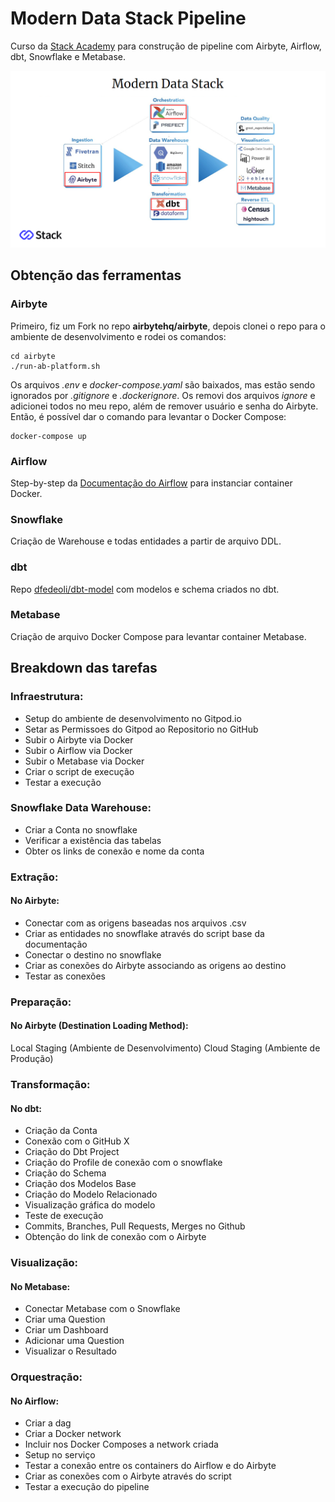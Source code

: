 # Modern Data Stack Pipeline

Curso da [Stack Academy](https://stackacademy.com.br) para construção de pipeline com Airbyte, Airflow, dbt, Snowflake e Metabase.

![alt text](https://github.com/dfedeoli/mds-pipeline/blob/main/modern_data_stack.png?raw=true)

## Obtenção das ferramentas

### Airbyte 

Primeiro, fiz um Fork no repo **airbytehq/airbyte**, depois clonei o repo para o ambiente de desenvolvimento e rodei os comandos:  
<pre><code>cd airbyte  
./run-ab-platform.sh
</code></pre>

Os arquivos _.env_ e _docker-compose.yaml_ são baixados, mas estão sendo ignorados por _.gitignore_ e _.dockerignore_. Os removi dos arquivos _ignore_ e adicionei todos no meu repo, além de remover usuário e senha do Airbyte. Então, é possível dar o comando para levantar o Docker Compose:  
<pre><code>docker-compose up
</code></pre>

### Airflow

Step-by-step da [Documentação do Airflow](https://airflow.apache.org/docs/apache-airflow/stable/howto/docker-compose/index.html) para instanciar container Docker.

### Snowflake
Criação de Warehouse e todas entidades a partir de arquivo DDL.

### dbt

Repo [dfedeoli/dbt-model](https://github.com/dfedeoli/dbt-model) com modelos e schema criados no dbt.

### Metabase

Criação de arquivo Docker Compose para levantar container Metabase.


## Breakdown das tarefas

### Infraestrutura:

* Setup do ambiente de desenvolvimento no Gitpod.io
* Setar as Permissoes do Gitpod ao Repositorio no GitHub
* Subir o Airbyte via Docker
* Subir o Airflow via Docker
* Subir o Metabase via Docker
* Criar o script de execução
* Testar a execução

### Snowflake Data Warehouse:

* Criar a Conta no snowflake
* Verificar a existência das tabelas
* Obter os links de conexão e nome da conta

### Extração:

#### No Airbyte:

* Conectar com as origens baseadas nos arquivos .csv
* Criar as entidades no snowflake através do script base da documentação
* Conectar o destino no snowflake
* Criar as conexões do Airbyte associando as origens ao destino 
* Testar as conexões

### Preparação:

#### No Airbyte (Destination Loading Method):

Local Staging (Ambiente de Desenvolvimento)
Cloud Staging (Ambiente de Produção)

### Transformação:

#### No dbt:

* Criação da Conta
* Conexão com o GitHub X
* Criação do Dbt Project
* Criação do Profile de conexão com o snowflake
* Criação do Schema
* Criação dos Modelos Base
* Criação do Modelo Relacionado
* Visualização gráfica do modelo
* Teste de execução
* Commits, Branches, Pull Requests, Merges no Github
* Obtenção do link de conexão com o Airbyte


### Visualização:

#### No Metabase:

* Conectar Metabase com o Snowflake
* Criar uma Question
* Criar um Dashboard
* Adicionar uma Question
* Visualizar o Resultado

### Orquestração:

#### No Airflow:

* Criar a dag
* Criar a Docker network
* Incluir nos Docker Composes a network criada
* Setup no serviço
* Testar a conexão entre os containers do Airflow e do Airbyte
* Criar as conexões com o Airbyte através do script
* Testar a execução do pipeline
